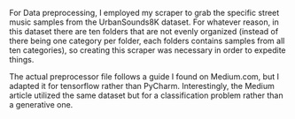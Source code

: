 For Data preprocessing, I employed my scraper to grab the specific street music samples from the UrbanSounds8K dataset. For whatever reason, in this dataset there are ten folders that are not evenly organized (instead of there being one category per folder,
each folders contains samples from all ten categories), so creating this scraper was necessary in order to expedite things.

The actual preprocessor file follows a guide I found on Medium.com, but I adapted it for tensorflow rather than PyCharm. Interestingly, the Medium article utilized the same dataset but for a classification problem rather than a generative one. 
